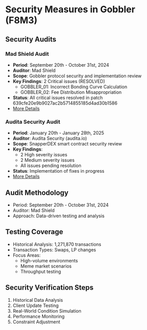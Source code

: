 # Security Measures in Gobbler (F8M3)

## Security Audits

### Mad Shield Audit
- **Period**: September 20th - October 31st, 2024
- **Auditor**: Mad Shield
- **Scope**: Gobbler protocol security and implementation review
- **Key Findings**: 2 Critical issues (RESOLVED)
  - GOBBLER_01: Incorrect Bonding Curve Calculation
  - GOBBLER_02: Fee Distribution Misappropriation
- **Status**: All critical issues resolved in patch 639cfe20e9b9027ac2b5714855185d4ad30b1586
- [More Details](f8m3-security-review.md)

### Audita Security Audit
- **Period**: January 20th - January 28th, 2025
- **Auditor**: Audita Security (audita.io)
- **Scope**: SnapperDEX smart contract security review
- **Key Findings**:
  - 2 High severity issues
  - 2 Medium severity issues
  - All issues pending resolution
- **Status**: Implementation of fixes in progress
- [More Details](snapper-security-review.md)

## Audit Methodology
- Period: September 20th - October 31st, 2024
- Auditor: Mad Shield
- Approach: Data-driven testing and analysis

## Testing Coverage
- Historical Analysis: 1,271,870 transactions
- Transaction Types: Swaps, LP changes
- Focus Areas: 
  - High-volume environments
  - Meme market scenarios
  - Throughput testing

## Security Verification Steps
1. Historical Data Analysis
2. Client Update Testing
3. Real-World Condition Simulation
4. Performance Monitoring
5. Constraint Adjustment